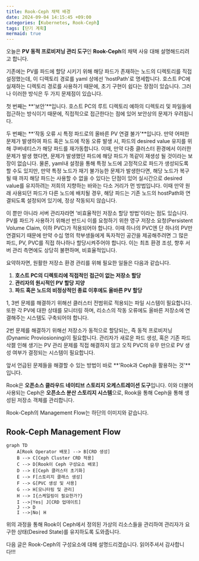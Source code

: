 ```yaml
---
title: Rook-Ceph 채택 배경
date: 2024-09-04 14:15:45 +09:00
categories: [Kubernetes, Rook-Ceph]
tags: [단기 계획]
mermaid: true
---
```


오늘은 **PV 동적 프로비저닝 관리 도구**인 **Rook-Ceph**의 채택 사유 대해 설명해드리려고 합니다.

기존에는 PV를 파드에 할당 시키기 위해 해당 파드가 존재하는 노드의 디렉토리를 직접 설정했는데, 이 디렉토리 경로를 yaml 상에선 'hostPath'로 명세합니다. 호스트 PC에 실재하는 디렉토리 경로를 사용하기 때문에, 초기 구현이 쉽다는 장점이 있습니다. 그러나 이러한 방식은 두 가지 문제점이 있습니다.

첫 번째는 **'보안'**입니다. 호스트 PC의 루트 디렉토리 예하의 디렉토리 및 파일들에 접근하는 방식이기 때문에, 직접적으로 접근한다는 점에 있어 보안상의 문제가 우려됩니다.

두 번째는 **'작동 오류 시 특정 파드로의 올바른 PV 연결 불가'**입니다. 만약 어떠한 문제가 발생하여 파드 혹은 노드에 작동 오류 발생 시, 파드의 desired value 유지를 위해 쿠버네티스가 해당 파드를 재가동합니다. 이때, 만약 다중 클러스터 환경에서 이러한 문제가 발생 했다면, 문제가 발생했던 파드에 해당 파드가 똑같이 재생성 될 것이라는 보장이 없습니다. 물론, yaml내 설정을 통해 특정 노드에 고정적으로 파드가 생성되도록 할 수도 있지만, 만약 특정 노드가 재기 불가능한 문제가 발생한다면, 해당 노드가 복구될 때 까지 해당 파드는 사용할 수 없을 수 있다는 단점이 있어 실시간으로 desired value를 유지하려는 저희의 지향하는 바와는 다소 거리가 먼 방법입니다. 이때 만약 원래 사용되던 파드가 다른 노드에 배치될 경우, 해당 파드는 기존 노드의 hostPath와 연결되도록 설정되어 있기에, 정상 작동되지 않습니다.

이 뿐만 아니라 서버 관리자라면 '비효율적인 저장소 할당 방법'이라는 점도 있습니다. PV를 파드가 사용하기 위해선 반드시 이를 요청하기 위한 영구 저장소 요청(Persistent Volume Claim, 이하 PVC)가 적용되어야 합니다. 이때 하나의 PVC엔 단 하나의 PV만 연결되기 때문에 만약 수십 명의 학부생들에게 독자적인 공간을 제공해주려면 그 많은 파드, PV, PVC를 직접 하나하나 할당시켜주어야 합니다. 이는 최초 환경 조성, 향후 서버 관리 측면에도 상당히 불편하며, 비효율적입니다.

요약하자면, 원활한 저장소 환경 관리를 위해 필요한 일들은 다음과 같습니다.

1. **호스트 PC의 디렉토리에 직접적인 접근이 없는 저장소 할당**
2. **관리자의 원시적인 PV 할당 지양**
3. **파드 혹은 노드의 비정상적인 종료 이후에도 올바른 PV 할당**

1, 3번 문제를 해결하기 위해선 클러스터 전범위로 적용되는 파일 시스템이 필요합니다. 또한 각 PV에 대한 상태를 모니터링 하며, 리소스의 작동 오류에도 올바른 저장소에 연결해주는 시스템도 구축되어야 합니다.

2번 문제를 해결하기 위해선 저장소가 동적으로 할당되는, 즉 동적 프로비저닝(Dynamic Proviosioning)이 필요합니다. 관리자가 새로운 파드 생성, 혹은 기존 파드 삭젫 인해 생기는 PV 관리 문제를 직접 해결하지 않고 오직 PVC의 유무 만으로 PV 생성 여부가 결정되는 시스템이 필요합니다.

앞서 언급된 문제들을 해결할 수 있는 방법이 바로 **'Rook과 Ceph을 활용하는 것'**입니다.

Rook은 **오픈소스 클라우드 네이티브 스토리지 오케스트레이션 도구**입니다. 이와 더불어 사용되는 Ceph은 **오픈소스 분산 스토리지 시스템**으로, Rook을 통해 Ceph을 통해 생성된 저장소 객체를 관리합니다.

Rook-Ceph의 Management Flow는 하단의 이미지와 같습니다.

## Rook-Ceph Management Flow

```mermaid
graph TD
    A[Rook Operator 배포] --> B[CRD 생성]
    B --> C[Ceph Cluster CRD 적용]
    C --> D[Rook이 Ceph 구성요소 배포]
    D --> E[Ceph 클러스터 초기화]
    E --> F[스토리지 클래스 생성]
    F --> G[PVC 생성 및 사용]
    G --> H[모니터링 및 관리]
    H --> I{스케일링이 필요한가?}
    I -->|Yes| J[CRD 업데이트]
    J --> D
    I -->|No| H
```

위의 과정을 통해 Rook이 Ceph에서 정의된 가상의 리소스들을 관리하여 관리자가 요구한 상태(Desired State)를 유지하도록 도와줍니다.

다음 글은 Rook-Ceph의 구성요소에 대해 설명드리겠습니다. 읽어주셔서 감사합니다!!!
